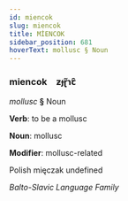 ```yaml
---
id: miencok
slug: miencok
title: MİENCOK
sidebar_position: 681
hoverText: mollusc § Noun
---
```


### miencok&emsp;<span kind="abugida">ƶɟɽ̃ɿꞇ̑</span>

*mollusc* **§** Noun

**Verb**: to be a mollusc

**Noun**: mollusc

**Modifier**: mollusc-related

Polish mięczak undefined

*Balto-Slavic Language Family*